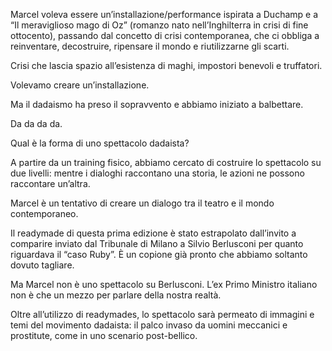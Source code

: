 Marcel voleva essere un’installazione/performance ispirata a Duchamp e a “Il meraviglioso mago di Oz” (romanzo nato nell’Inghilterra in crisi di fine ottocento), passando dal concetto di crisi contemporanea, che ci obbliga a reinventare, decostruire, ripensare il mondo e riutilizzarne gli scarti.

Crisi che lascia spazio all’esistenza di maghi, impostori benevoli e truffatori.

Volevamo creare un’installazione.

Ma il dadaismo ha preso il sopravvento e abbiamo iniziato a balbettare.

Da da da da.

Qual è la forma di uno spettacolo dadaista?

A partire da un training fisico, abbiamo cercato di costruire lo spettacolo su due livelli: mentre i dialoghi raccontano una storia, le azioni ne possono raccontare un’altra.

Marcel è un tentativo di creare un dialogo tra il teatro e il mondo contemporaneo.

Il readymade di questa prima edizione è stato estrapolato dall’invito a comparire inviato dal Tribunale di Milano a Silvio Berlusconi per quanto riguardava il “caso Ruby”. È un copione già pronto che abbiamo soltanto dovuto tagliare.

Ma Marcel non è uno spettacolo su Berlusconi. L’ex Primo Ministro italiano non è che un mezzo per parlare della nostra realtà.

Oltre all’utilizzo di readymades, lo spettacolo sarà permeato di immagini e temi del movimento dadaista: il palco invaso da uomini meccanici e  prostitute, come in uno scenario post-bellico.